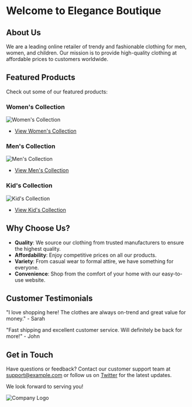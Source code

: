 # Welcome to Elegance Boutique

## About Us
We are a leading online retailer of trendy and fashionable clothing for men, women, and children. Our mission is to provide high-quality clothing at affordable prices to customers worldwide.

## Featured Products
Check out some of our featured products:

### Women's Collection
![Women's Collection](https://example.com/womens-collection.jpg)
- [View Women's Collection](https://example.com/womens-collection)

### Men's Collection
![Men's Collection](https://example.com/mens-collection.jpg)
- [View Men's Collection](https://example.com/mens-collection)

### Kid's Collection
![Kid's Collection](https://example.com/kids-collection.jpg)
- [View Kid's Collection](https://example.com/kids-collection)

## Why Choose Us?
- **Quality**: We source our clothing from trusted manufacturers to ensure the highest quality.
- **Affordability**: Enjoy competitive prices on all our products.
- **Variety**: From casual wear to formal attire, we have something for everyone.
- **Convenience**: Shop from the comfort of your home with our easy-to-use website.

## Customer Testimonials
"I love shopping here! The clothes are always on-trend and great value for money." - Sarah

"Fast shipping and excellent customer service. Will definitely be back for more!" - John

## Get in Touch
Have questions or feedback? Contact our customer support team at support@example.com or follow us on [Twitter](https://twitter.com/example) for the latest updates.

We look forward to serving you!

![Company Logo](https://example.com/logo.png)
